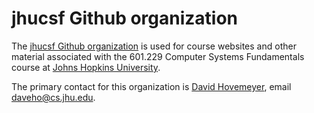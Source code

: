 # jhucsf Github organization

The [jhucsf Github organization](https://github.com/jhucsf) is used
for course websites and other material associated with the
601.229 Computer Systems Fundamentals course at
[Johns Hopkins University](https://www.jhu.edu).

The primary contact for this organization is [David Hovemeyer](https://www.cs.jhu.edu/~daveho),
email <daveho@cs.jhu.edu>.
